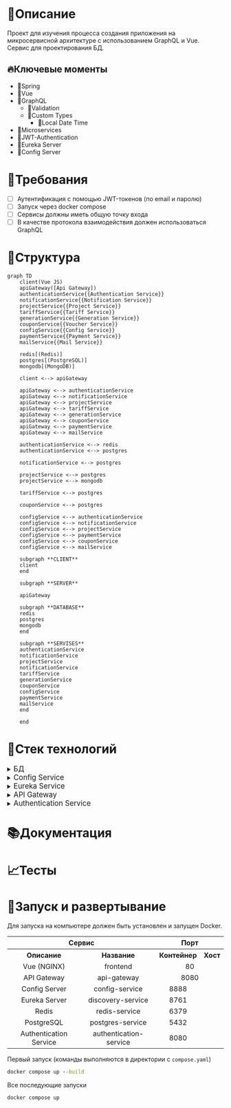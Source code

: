 # 📃Описание
Проект для изучения процесса
создания приложения на микросервисной архитектуре
с использованием GraphQL и Vue.\
Сервис для проектирования БД.
## 🔥Ключевые моменты
* 🔶Spring
* 🔶Vue
* 🔶GraphQL
    * 🔶Validation
    * 🔶Custom Types
        * 🔶Local Date Time
* 🔶Microservices
* 🔶JWT-Authentication
* 🔶Eureka Server
* 🔶Config Server
# 📗Требования
- [ ] Аутентификация с помощью JWT-токенов (по email и паролю)
- [ ] Запуск через docker compose
- [ ] Сервисы должны иметь общую точку входа
- [ ] В качестве протокола взаимодействия должен использоваться GraphQL
# 🎨Структура
```mermaid
graph TD
    client(Vue JS)
    apiGateway([Api Gateway])
    authenticationService{{Authentication Service}}
    notificationService{{Notification Service}}
    projectService{{Project Service}}
    tariffService{{Tariff Service}}
    generationService{{Generation Service}}
    couponService{{Voucher Service}}
    configService{{Config Service}}
    paymentService{{Payment Service}}
    mailService{{Mail Service}}
    
    redis[(Redis)]
    postgres[(PostgreSQL)]
    mongodb[(MongoDB)]

    client <--> apiGateway
    
    apiGateway <--> authenticationService
    apiGateway <--> notificationService
    apiGateway <--> projectService
    apiGateway <--> tariffService
    apiGateway <--> generationService
    apiGateway <--> couponService
    apiGateway <--> paymentService
    apiGateway <--> mailService
    
    authenticationService <--> redis
    authenticationService <--> postgres
    
    notificationService <--> postgres
    
    projectService <--> postgres
    projectService <--> mongodb
    
    tariffService <--> postgres
    
    couponService <--> postgres
    
    configService <--> authenticationService
    configService <--> notificationService
    configService <--> projectService
    configService <--> paymentService
    configService <--> couponService
    configService <--> mailService

    subgraph **CLIENT**
    client
    end

    subgraph **SERVER**

    apiGateway

    subgraph **DATABASE**
    redis
    postgres
    mongodb
    end

    subgraph **SERVISES**
    authenticationService
    notificationService
    projectService
    notificationService
    tariffService
    generationService
    couponService
    configService
    paymentService
    mailService
    end

    end
```
# 🔧Стек технологий

<details>
<summary>
<big>БД</big>
</summary>

* Redis
* PostgreSQL
* MongoDB

</details>

<details>
<summary>
<big>Config Service</big>
</summary>

### Spring Зависимости

* Cloud Config Server
* Actuator

</details>

<details>
<summary>
<big>Eureka Service</big>
</summary>

### Spring Зависимости

* Eureka Server
* Cloud Config Client

</details>

<details>
<summary>
<big>API Gateway</big>
</summary>

### Spring Зависимости

* Cloud API Gateway
* Eureka Client
* Config Client

</details>

<details>
<summary>
<big>Authentication Service</big>
</summary>

### Spring Зависимости

* JPA
* Redis Driver
* Web
* Lombok
* Actuator
* GraphQL
* Liquibase
* PostgreSQL Driver
* Eureka Client
* Config Client

</details>

# 📚Документация
# 📈Тесты
# 🚩Запуск и развертывание
Для запуска на компьютере должен быть установлен и запущен Docker.

<table>
    <tr>
        <th colspan="2">Сервис</th>
        <th colspan="2">Порт</th>
    </tr>
    <tr>
        <th>Описание</th>
        <th>Название</th>
        <th>Контейнер</th>
        <th>Хост</th>
    </tr>
    <tr align="center">
        <td>Vue (NGINX)</td>
        <td>frontend</td>
        <td colspan="2">80</td>
    </tr>
    <tr align="center">
        <td>API Gateway</td>
        <td>api-gateway</td>
        <td colspan="2">8080</td>
    </tr>
    <tr align="center">
        <td>Config Server</td>
        <td>config-service</td>
        <td>8888</td>
    </tr>
    <tr align="center">
        <td>Eureka Server</td>
        <td>discovery-service</td>
        <td>8761</td>
    </tr>
    <tr align="center">
        <td>Redis</td>
        <td>redis-service</td>
        <td>6379</td>
    </tr>
    <tr align="center">
        <td>PostgreSQL</td>
        <td>postgres-service</td>
        <td>5432</td>
    </tr>
    <tr align="center">
        <td>Authentication Service</td>
        <td>authentication-service</td>
        <td>8080</td>
    </tr>
</table>

Первый запуск (команды выполняются в директории с `compose.yaml`)
```bat
docker compose up --build
```
Все последующие запуски
```bat
docker compose up
```
